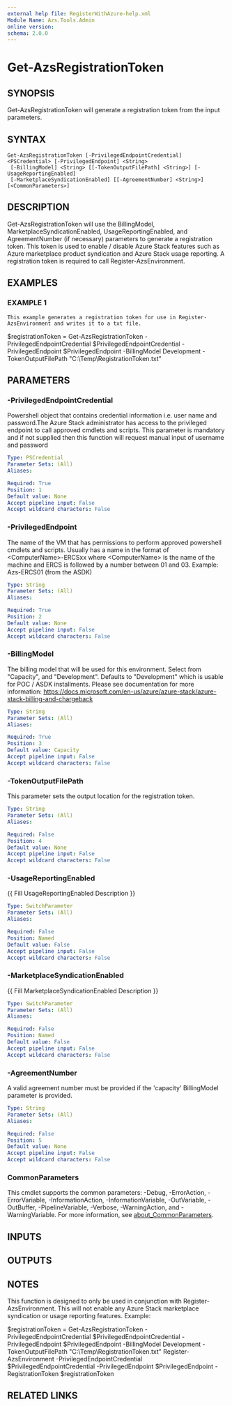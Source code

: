 ```yaml
---
external help file: RegisterWithAzure-help.xml
Module Name: Azs.Tools.Admin
online version:
schema: 2.0.0
---
```


# Get-AzsRegistrationToken

## SYNOPSIS
Get-AzsRegistrationToken will generate a registration token from the input parameters.

## SYNTAX

```
Get-AzsRegistrationToken [-PrivilegedEndpointCredential] <PSCredential> [-PrivilegedEndpoint] <String>
 [-BillingModel] <String> [[-TokenOutputFilePath] <String>] [-UsageReportingEnabled]
 [-MarketplaceSyndicationEnabled] [[-AgreementNumber] <String>] [<CommonParameters>]
```

## DESCRIPTION
Get-AzsRegistrationToken will use the BillingModel, MarketplaceSyndicationEnabled, UsageReportingEnabled, and AgreementNumber (if necessary) parameters to generate a registration token. 
This token is used to enable / disable Azure Stack features such as Azure marketplace product syndication and Azure Stack usage reporting. 
A registration token is required to call Register-AzsEnvironment.

## EXAMPLES

### EXAMPLE 1
```
This example generates a registration token for use in Register-AzsEnvironment and writes it to a txt file.
```

$registrationToken = Get-AzsRegistrationToken -PrivilegedEndpointCredential $PrivilegedEndpointCredential -PrivilegedEndpoint $PrivilegedEndpoint -BillingModel Development -TokenOutputFilePath "C:\Temp\RegistrationToken.txt"

## PARAMETERS

### -PrivilegedEndpointCredential
Powershell object that contains credential information i.e.
user name and password.The Azure Stack administrator has access to the privileged endpoint to call approved cmdlets and scripts.
This parameter is mandatory and if not supplied then this function will request manual input of username and password

```yaml
Type: PSCredential
Parameter Sets: (All)
Aliases:

Required: True
Position: 1
Default value: None
Accept pipeline input: False
Accept wildcard characters: False
```

### -PrivilegedEndpoint
The name of the VM that has permissions to perform approved powershell cmdlets and scripts.
Usually has a name in the format of \<ComputerName\>-ERCSxx where \<ComputerName\>
is the name of the machine and ERCS is followed by a number between 01 and 03.
Example: Azs-ERCS01 (from the ASDK)

```yaml
Type: String
Parameter Sets: (All)
Aliases:

Required: True
Position: 2
Default value: None
Accept pipeline input: False
Accept wildcard characters: False
```

### -BillingModel
The billing model that will be used for this environment.
Select from "Capacity", and "Development".
Defaults to "Development" which is usable for POC / ASDK installments.
Please see documentation for more information: https://docs.microsoft.com/en-us/azure/azure-stack/azure-stack-billing-and-chargeback

```yaml
Type: String
Parameter Sets: (All)
Aliases:

Required: True
Position: 3
Default value: Capacity
Accept pipeline input: False
Accept wildcard characters: False
```

### -TokenOutputFilePath
This parameter sets the output location for the registration token.

```yaml
Type: String
Parameter Sets: (All)
Aliases:

Required: False
Position: 4
Default value: None
Accept pipeline input: False
Accept wildcard characters: False
```

### -UsageReportingEnabled
{{ Fill UsageReportingEnabled Description }}

```yaml
Type: SwitchParameter
Parameter Sets: (All)
Aliases:

Required: False
Position: Named
Default value: False
Accept pipeline input: False
Accept wildcard characters: False
```

### -MarketplaceSyndicationEnabled
{{ Fill MarketplaceSyndicationEnabled Description }}

```yaml
Type: SwitchParameter
Parameter Sets: (All)
Aliases:

Required: False
Position: Named
Default value: False
Accept pipeline input: False
Accept wildcard characters: False
```

### -AgreementNumber
A valid agreement number must be provided if the 'capacity' BillingModel parameter is provided.

```yaml
Type: String
Parameter Sets: (All)
Aliases:

Required: False
Position: 5
Default value: None
Accept pipeline input: False
Accept wildcard characters: False
```

### CommonParameters
This cmdlet supports the common parameters: -Debug, -ErrorAction, -ErrorVariable, -InformationAction, -InformationVariable, -OutVariable, -OutBuffer, -PipelineVariable, -Verbose, -WarningAction, and -WarningVariable. For more information, see [about_CommonParameters](http://go.microsoft.com/fwlink/?LinkID=113216).

## INPUTS

## OUTPUTS

## NOTES
This function is designed to only be used in conjunction with Register-AzsEnvironment.
This will not enable any Azure Stack marketplace syndication or usage reporting features.
Example:

$registrationToken = Get-AzsRegistrationToken -PrivilegedEndpointCredential $PrivilegedEndpointCredential -PrivilegedEndpoint $PrivilegedEndpoint -BillingModel Development -TokenOutputFilePath "C:\Temp\RegistrationToken.txt"
Register-AzsEnvironment -PrivilegedEndpointCredential $PrivilegedEndpointCredential -PrivilegedEndpoint $PrivilegedEndpoint -RegistrationToken $registrationToken

## RELATED LINKS
